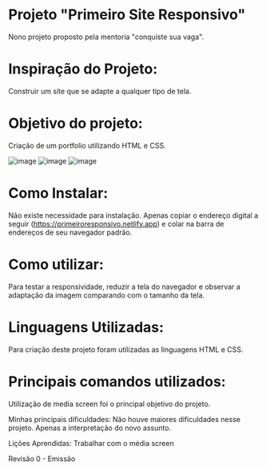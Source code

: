 # Projeto "Primeiro Site Responsivo"
  Nono projeto proposto pela mentoria "conquiste sua vaga".

# Inspiração do Projeto:
  Construir um site que se adapte a qualquer tipo de tela.

# Objetivo do projeto:
  Criação de um portfolio utilizando HTML e CSS.
  
![image](https://user-images.githubusercontent.com/114194052/203048141-c8f3fc3f-d92f-4e34-8323-35594720de18.png)
![image](https://user-images.githubusercontent.com/114194052/203048196-a52e961b-a8a9-4926-a204-ffa544b7cee0.png)
![image](https://user-images.githubusercontent.com/114194052/203048353-56473842-9e06-4faf-8d93-9320a5a865f6.png)


# Como Instalar:
  Não existe necessidade para instalação. Apenas copiar o endereço digital a seguir (https://primeiroresponsivo.netlify.app) e colar na barra de endereços de seu navegador padrão.

# Como utilizar:
  Para testar a responsividade, reduzir a tela do navegador e observar a adaptação da imagem comparando com o tamanho da tela.

# Linguagens Utilizadas:
Para criação deste projeto foram utilizadas as linguagens HTML e CSS.

# Principais comandos utilizados:
Utilização de media screen foi o principal objetivo do projeto.

Minhas principais dificuldades:
Não houve maiores dificuldades nesse projeto. Apenas a interpretação do novo assunto.

Lições Aprendidas:
Trabalhar com o média screen

Revisão 0 - Emissão
